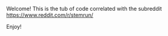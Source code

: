 Welcome!  This is the tub of code correlated with the subreddit https://www.reddit.com/r/stemrun/

Enjoy!
